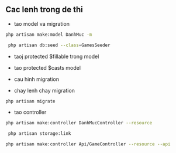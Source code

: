 ## Cac lenh trong de thi

- tao model va migration

```bash
php artisan make:model DanhMuc -m 
```
```bash
 php artisan db:seed --class=GamesSeeder
 ```

- taoj protected $fillable trong model
- tao protected $casts model

- cau hinh migration
- chay lenh chay migration
  
```bash
php artisan migrate
```

- tao controller 
```bash
php artisan make:controller DanhMucController --resource 
```



```bash
 php artisan storage:link
 ```

```bash
php artisan make:controller Api/GameController --resource --api
```